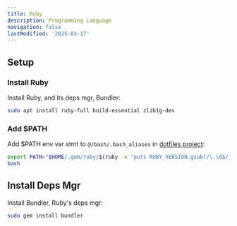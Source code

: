 ```yaml
---
title: Ruby
description: Programming Language
navigation: false
lastModified: '2025-03-17'
---
```


## Setup

### Install Ruby

Install Ruby, and its deps mgr, Bundler:

```bash
sudo apt install ruby-full build-essential zlib1g-dev
```

### Add $PATH

Add $PATH env var stmt to `@/bash/.bash_aliases` in [dotfiles project](https://github.com/annebrown/dotfiles):

```bash
export PATH="$HOME/.gem/ruby/$(ruby -e "puts RUBY_VERSION.gsub(/\.\d$/, )")/bin:$PATH"
bash
```

## Install Deps Mgr

Install Bundler, Ruby's deps mgr:

```bash
sudo gem install bundler
```
